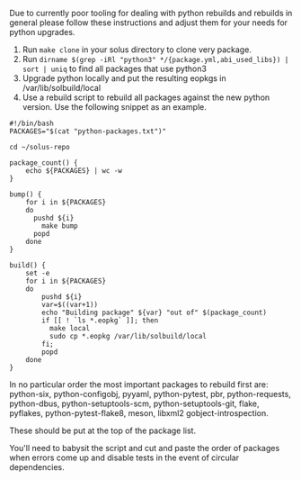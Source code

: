 Due to currently poor tooling for dealing with python rebuilds and rebuilds in general please
follow these instructions and adjust them for your needs for python upgrades.

1. Run `make clone` in your solus directory to clone very package.
2. Run `dirname $(grep -iRl "python3" */{package.yml,abi_used_libs}) | sort | uniq` to find all packages that use python3
3. Upgrade python locally and put the resulting eopkgs in /var/lib/solbuild/local
4. Use a rebuild script to rebuild all packages against the new python version. Use the following snippet as an example.

```
#!/bin/bash
PACKAGES="$(cat "python-packages.txt")"

cd ~/solus-repo

package_count() {
    echo ${PACKAGES} | wc -w
}

bump() {
    for i in ${PACKAGES}
	do
	  pushd ${i}
        make bump
      popd
	done
}

build() {
    set -e
	for i in ${PACKAGES}
	do
	    pushd ${i}
        var=$((var+1))
	    echo "Building package" ${var} "out of" $(package_count)
        if [[ ! `ls *.eopkg` ]]; then
          make local
          sudo cp *.eopkg /var/lib/solbuild/local
        fi;
		popd
	done
}
```

In no particular order the most important packages to rebuild first are: python-six, python-configobj, pyyaml, python-pytest, pbr, 
python-requests, python-dbus, python-setuptools-scm, python-setuptools-git, flake, pyflakes, python-pytest-flake8, meson, libxml2 gobject-introspection.

These should be put at the top of the package list.

You'll need to babysit the script and cut and paste the order of packages when errors come up and disable tests in the event
of circular dependencies.